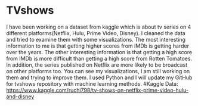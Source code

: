 # TVshows
I have been working on a dataset from kaggle which is about tv series on 4 different platforms(Netflix, Hulu, Prime Video, Disney). I cleaned the data and tried to examine them with some visualizations. The most interesting information to me is that getting higher scores from IMDb is getting harder over the years. The other interesting information is that getting a high score from IMDb is more difficult than getting a high score from Rotten Tomatoes. In addition, the series published on Netflix are more likely to be broadcast on other platforms too. You can see my visualizations, I am still working on them and trying to improve them. I used Python and I will update my GitHub for tvshows repository with machine learning methods. 
#Kaggle Data: https://www.kaggle.com/ruchi798/tv-shows-on-netflix-prime-video-hulu-and-disney
